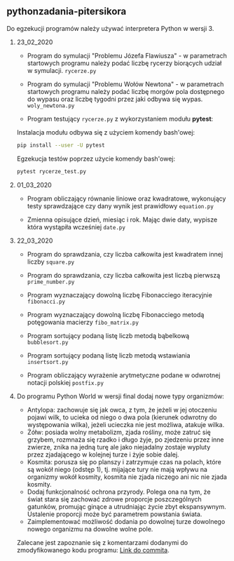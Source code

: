 ## pythonzadania-pitersikora

Do egzekucji programów należy używać interpretera Python w wersji 3.

1. 23_02_2020

    * Program do symulacji "Problemu Józefa Flawiusza" - w parametrach startowych programu należy podać liczbę rycerzy biorących udział w symulacji. `rycerze.py`

    * Program do symulacji "Problemu Wołów Newtona" - w parametrach startowych programu należy podać liczbę morgów pola dostępnego do wypasu oraz liczbę tygodni przez jaki odbywa się wypas. `woly_newtona.py`

    * Program testujący `rycerze.py` z wykorzystaniem modułu **pytest**:

    Instalacja modułu odbywa się z użyciem komendy bash'owej:

    ``` sh
    pip install --user -U pytest
    ```

    Egzekucja testów poprzez użycie komendy bash'owej:

    ```sh
    pytest rycerze_test.py
    ```


1. 01_03_2020

    * Program obliczający równanie liniowe oraz kwadratowe, wykonujący testy sprawdzające czy dany wynik jest prawidłowy `equation.py`

    * Zmienna opisujące dzień, miesiąc i rok. Mając dwie daty, wypisze która wystąpiła wcześniej `date.py`

1. 22_03_2020

    * Program do sprawdzania, czy liczba całkowita jest kwadratem innej liczby `square.py`

    * Program do sprawdzania, czy liczba całkowita jest liczbą pierwszą `prime_number.py`

    * Program wyznaczający dowolną liczbę Fibonacciego iteracyjnie `fibonacci.py`

    * Program wyznaczający dowolną liczbę Fibonacciego metodą potęgowania macierzy `fibo_matrix.py`

    * Program sortujący podaną listę liczb metodą bąbelkową `bubblesort.py`

    * Program sortujący podaną listę liczb metodą wstawiania `insertsort.py`

    * Program obliczający wyrażenie arytmetyczne podane w odwrotnej notacji polskiej `postfix.py`

1. Do programu Python World w wersji final dodaj nowe typy organizmów:

    * Antylopa: zachowuje się jak owca, z tym, że jeżeli w jej otoczeniu pojawi wilk, to ucieka od niego o dwa pola (kierunek odwrotny do występowania wilka), jeżeli ucieczka nie jest możliwa, atakuje wilka.
    * Żółw: posiada wolny metabolizm, zjada rośliny, może zatruć się grzybem, rozmnaża się rzadko i długo żyje, po zjedzeniu przez inne zwierze, znika na jedną turę ale jako niejadalny zostaje wypluty przez zjadającego w kolejnej turze i żyje sobie dalej.
    * Kosmita: porusza się po planszy i zatrzymuje czas na polach, które są wokół niego (odstęp 1), tj. mijające tury nie mają wpływu na organizmy wokół kosmity, kosmita nie zjada niczego ani nic nie zjada kosmity.
    * Dodaj funkcjonalność ochrona przyrody. Polega ona na tym, że świat stara się zachować zdrowe proporcje poszczególnych gatunków, promując ginące a utrudniając życie zbyt ekspansywnym. Ustalenie proporcji może być parametrem powstania świata.
    * Zaimplementować możliwość dodania po dowolnej turze dowolnego nowego organizmu na dowolne wolne pole.

    Zalecane jest zapoznanie się z komentarzami dodanymi do zmodyfikowanego kodu programu: [Link do commita](https://github.com/TBorzyszkowskiForEducation/pythonzadania-pitersikora/commit/8837d71fd7c02c5f73a36b225bcfd5bb611b382e).
